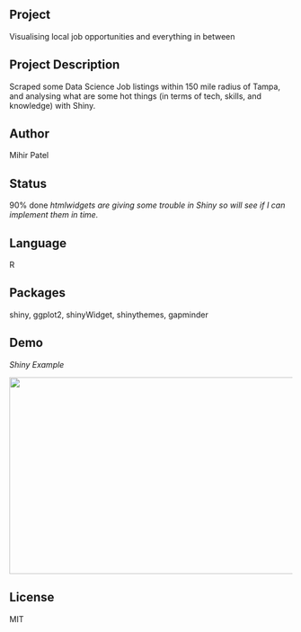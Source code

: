Project
-------
Visualising local job opportunities and everything in between      

Project Description
--------------------
Scraped some Data Science Job listings within 150 mile radius of Tampa, and analysing what are some hot things (in terms of tech, skills, and knowledge) with Shiny.   

Author
-------
Mihir Patel

Status
------
90% done 
*htmlwidgets are giving some trouble in Shiny so will see if I can implement them in time.*

Language
---------
R

Packages
---------
shiny, ggplot2, shinyWidget, shinythemes, gapminder

Demo
------
*Shiny Example*

<img src="https://github.com/opendatasurgeon/jobhuntShinyApp/blob/master/demo/jobHunt_demo.gif " width="810" height="350" />

License
--------
MIT

